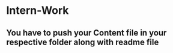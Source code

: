 # Intern-Work
## You have to push your Content file in your respective folder along with readme file 
